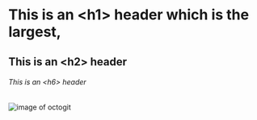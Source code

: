 # This is an \<h1\> header which is the largest,
## This is an \<h2\> header
###### This is an \<h6\> header

![image of octogit](https://uploads.sitepoint.com/wp-content/uploads/2014/08/1406983030Octocat.png)
